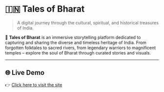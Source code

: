 # 🇮🇳 Tales of Bharat

> A digital journey through the cultural, spiritual, and historical treasures of India.

🌟 **Tales of Bharat** is an immersive storytelling platform dedicated to capturing and sharing the diverse and timeless heritage of India. From forgotten folktales to sacred rivers, from legendary warriors to magnificent temples – explore the soul of Bharat through curated stories and visuals.

---

## 🌐 Live Demo

👉 [Click here to visit the site](https://magnificent-baklava-487e9c.netlify.app/)
